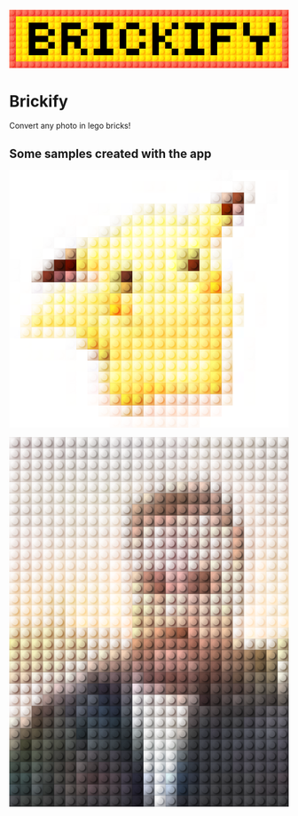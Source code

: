 ![screenshot](https://github.com/manoelcl/Brickify/blob/main/other/logo.png)

# Brickify
Convert any photo in lego bricks!

## Some samples created with the app


![screenshot](https://github.com/manoelcl/Brickify/blob/main/other/samples/output.png)

![screenshot](https://github.com/manoelcl/Brickify/blob/main/other/samples/output2.png)
